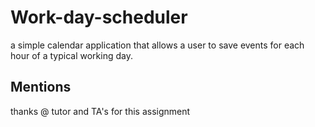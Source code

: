# Work-day-scheduler
a simple calendar application that allows a user to save events for each hour of a typical working day.
## Mentions
thanks @ tutor and TA's for this assignment